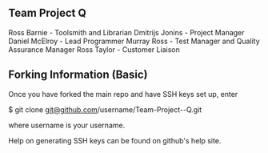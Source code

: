 Team Project Q
---------------------------

Ross Barnie - Toolsmith and Librarian
Dmitrijs Jonins - Project Manager
Daniel McElroy - Lead Programmer
Murray Ross - Test Manager and Quality Assurance Manager
Ross Taylor	- Customer Liaison

Forking Information (Basic)
----------------------------

Once you have forked the main repo and have SSH keys set up, enter

$ git clone git@github.com/username/Team-Project--Q.git

where username is your username.

Help on generating SSH keys can be found on github's help site.


